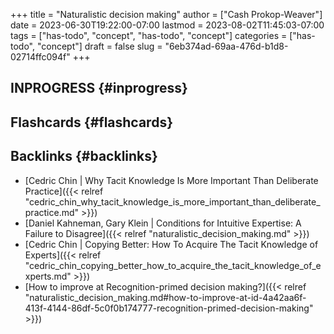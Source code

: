 +++
title = "Naturalistic decision making"
author = ["Cash Prokop-Weaver"]
date = 2023-06-30T19:22:00-07:00
lastmod = 2023-08-02T11:45:03-07:00
tags = ["has-todo", "concept", "has-todo", "concept"]
categories = ["has-todo", "concept"]
draft = false
slug = "6eb374ad-69aa-476d-b1d8-02714ffc094f"
+++

## INPROGRESS {#inprogress}


## Flashcards {#flashcards}


## Backlinks {#backlinks}

-   [Cedric Chin | Why Tacit Knowledge Is More Important Than Deliberate Practice]({{< relref "cedric_chin_why_tacit_knowledge_is_more_important_than_deliberate_practice.md" >}})
-   [Daniel Kahneman, Gary Klein | Conditions for Intuitive Expertise: A Failure to Disagree]({{< relref "naturalistic_decision_making.md" >}})
-   [Cedric Chin | Copying Better: How To Acquire The Tacit Knowledge of Experts]({{< relref "cedric_chin_copying_better_how_to_acquire_the_tacit_knowledge_of_experts.md" >}})
-   [How to improve at Recognition-primed decision making?]({{< relref "naturalistic_decision_making.md#how-to-improve-at-id-4a42aa6f-413f-4144-86df-5c0f0b174777-recognition-primed-decision-making" >}})
